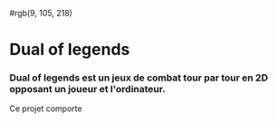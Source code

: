 #rgb(9, 105, 218)

# Dual of legends

### Dual of legends est un jeux de combat tour par tour en 2D opposant un joueur et l'ordinateur.

Ce projet comporte
